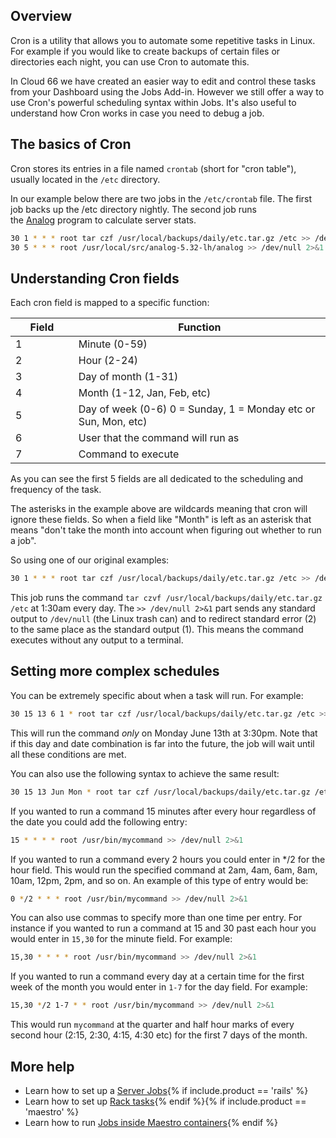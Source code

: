 ## Overview

Cron is a utility that allows you to automate some repetitive tasks in Linux. For example if you would like to create backups of certain files or directories each night, you can use Cron to automate this.

In Cloud 66 we have created an easier way to edit and control these tasks from your Dashboard using the Jobs Add-in.  However we still offer a way to use Cron's powerful scheduling syntax within Jobs. It's also useful to understand how Cron works in case you need to debug a job.

## The basics of Cron

Cron stores its entries in a file named `crontab` (short for "cron table"), usually located in the `/etc` directory. 

In our example below there are two jobs in the `/etc/crontab` file. The first job backs up the /etc directory nightly. The second job runs the [Analog](https://web.archive.org/web/20170507174724/http://www.analog.cx/) program to calculate server stats.

```bash
30 1 * * * root tar czf /usr/local/backups/daily/etc.tar.gz /etc >> /dev/null 2>&1
30 5 * * * root /usr/local/src/analog-5.32-lh/analog >> /dev/null 2>&1
```

## Understanding Cron fields

Each cron field is mapped to a specific function:

<table class='table table-bordered table-striped'>
<thead>
  <tr>
    <th width="20%">Field</th>
    <th>Function</th>
  </tr>
</thead>
<tbody>
  <tr>
    <td>1</td>
    <td>Minute (0-59)</td>
  </tr>
  <tr>
    <td>2</td>
    <td>Hour (2-24)</td>
  </tr>
  <tr>
    <td>3</td>
    <td>Day of month (1-31)</td>
  </tr>
  <tr>
    <td>4</td>
    <td>Month (1-12, Jan, Feb, etc)</td>
  </tr>
  <tr>
    <td>5</td>
    <td>Day of week (0-6) 0 = Sunday, 1 = Monday etc or Sun, Mon, etc)</td>
  </tr>
  <tr>
    <td>6</td>
    <td>User that the command will run as</td>
  </tr>
  <tr>
    <td>7</td>
    <td>Command to execute</td>
  </tr>
</tbody>
</table>

As you can see the first 5 fields are all dedicated to the scheduling and frequency of the task.

The asterisks in the example above are wildcards meaning that cron will ignore these fields. So when a field like "Month" is left as an asterisk that means "don't take the month into account when figuring out whether to run a job". 

So using one of our original examples:

```bash
30 1 * * * root tar czf /usr/local/backups/daily/etc.tar.gz /etc >> /dev/null 2>&1
```

This job runs the command `tar czvf /usr/local/backups/daily/etc.tar.gz /etc` at 1:30am every day. The `>> /dev/null 2>&1` part sends any standard output to `/dev/null` (the Linux trash can) and to redirect standard error (2) to the same place as the standard output (1). This means the command executes without any output to a terminal. 

## Setting more complex schedules

You can be extremely specific about when a task will run. For example:

```bash
30 15 13 6 1 * root tar czf /usr/local/backups/daily/etc.tar.gz /etc >> /dev/null 2>&1
```

This will run the command *only* on Monday June 13th at 3:30pm. Note that if this day and date combination is far into the future, the job will wait until all these conditions are met.

You can also use the following syntax to achieve the same result:

```bash
30 15 13 Jun Mon * root tar czf /usr/local/backups/daily/etc.tar.gz /etc >> /dev/null 2>&1
```

If you wanted to run a command 15 minutes after every hour regardless of the date you could add the following entry:

```bash
15 * * * * root /usr/bin/mycommand >> /dev/null 2>&1
```

If you wanted to run a command every 2 hours you could enter in */2 for the hour field. This would run the specified command at 2am, 4am, 6am, 8am, 10am, 12pm, 2pm, and so on. An example of this type of entry would be:

```bash
0 */2 * * * root /usr/bin/mycommand >> /dev/null 2>&1

```

You can also use commas to specify more than one time per entry. For instance if you wanted to run a command at 15 and 30 past each hour you would enter in `15,30` for the minute field. For example:

```bash
15,30 * * * * root /usr/bin/mycommand >> /dev/null 2>&1

```

If you wanted to run a command every day at a certain time for the first week of the month you would enter in `1-7` for the day field. For example:

```bash
15,30 */2 1-7 * * root /usr/bin/mycommand >> /dev/null 2>&1

```

This would run `mycommand` at the quarter and half hour marks of every second hour (2:15, 2:30, 4:15, 4:30 etc) for the first 7 days of the month.

## More help

- Learn how to set up a [Server Jobs](/{{page.collection}}/how-to-guides/add-ins/shell.html){% if include.product == 'rails' %}
- Learn how to set up [Rack tasks](/rails/how-to-guides/add-ins/rake-task.html){% endif %}{% if include.product == 'maestro' %}
- Learn how to run [Jobs inside Maestro containers](/maestro/how-to-guides/add-ins/docker-tasks.html){% endif %}
